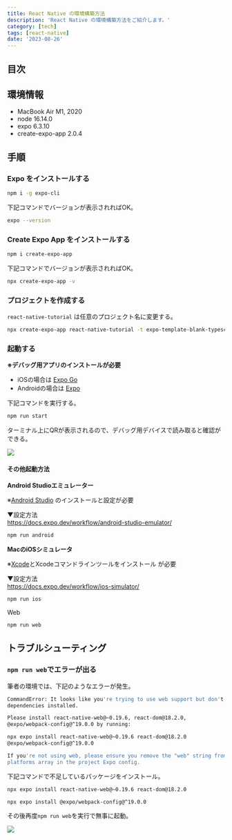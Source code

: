 ```yaml
---
title: React Native の環境構築方法
description: 'React Native の環境構築方法をご紹介します。'
category: [tech]
tags: [react-native]
date: '2023-08-26'
---
```


## 目次

## 環境情報

- MacBook Air M1, 2020
- node 16.14.0
- expo 6.3.10
- create-expo-app 2.0.4

## 手順

### Expo をインストールする

```bash
npm i -g expo-cli
```

下記コマンドでバージョンが表示されればOK。

```bash
expo --version
```

### Create Expo App をインストールする

```bash
npm i create-expo-app
```

下記コマンドでバージョンが表示されればOK。

```bash
npx create-expo-app -v
```

### プロジェクトを作成する

`react-native-tutorial` は任意のプロジェクト名に変更する。

```bash
npx create-expo-app react-native-tutorial -t expo-template-blank-typescript
```

### 起動する

**※デバッグ用アプリのインストールが必要**

- iOSの場合は [Expo Go](https://apps.apple.com/jp/app/expo-go/id982107779)
- Androidの場合は [Expo](https://play.google.com/store/apps/details?id=host.exp.exponent&pli=1)

下記コマンドを実行する。

```bash
npm run start
```

ターミナル上にQRが表示されるので、デバッグ用デバイスで読み取ると確認ができる。

![](/images/articles/react-native-setup/01.png)

#### その他起動方法

**Android Studioエミュレーター**

※[Android Studio](https://developer.android.com/studio/install?hl=ja) のインストールと設定が必要

▼設定方法  
https://docs.expo.dev/workflow/android-studio-emulator/

```bash
npm run android
```

**MacのiOSシミュレータ**

※[Xcode](https://apps.apple.com/us/app/xcode/id497799835)とXcodeコマンドラインツールをインストール
が必要

▼設定方法  
https://docs.expo.dev/workflow/ios-simulator/

```bash
npm run ios
```

Web

```bash
npm run web
```

## トラブルシューティング

### `npm run web`でエラーが出る

筆者の環境では、下記のようなエラーが発生。

```bash
CommandError: It looks like you're trying to use web support but don't have the required
dependencies installed.

Please install react-native-web@~0.19.6, react-dom@18.2.0,
@expo/webpack-config@^19.0.0 by running:

npx expo install react-native-web@~0.19.6 react-dom@18.2.0
@expo/webpack-config@^19.0.0

If you're not using web, please ensure you remove the "web" string from the
platforms array in the project Expo config.
```

下記コマンドで不足しているパッケージをインストール。

```bash
npx expo install react-native-web@~0.19.6 react-dom@18.2.0
```

```bash
npx expo install @expo/webpack-config@^19.0.0
```

その後再度`npm run web`を実行で無事に起動。

![](/images/articles/react-native-setup/02.png)